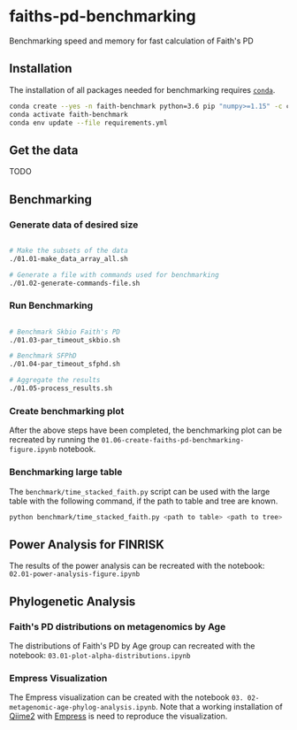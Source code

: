 # faiths-pd-benchmarking
Benchmarking speed and memory for fast calculation of Faith's PD

## Installation
The installation of all packages needed for benchmarking requires 
[`conda`](https://conda.io).

```bash
conda create --yes -n faith-benchmark python=3.6 pip "numpy>=1.15" -c conda-forge
conda activate faith-benchmark
conda env update --file requirements.yml 
```

## Get the data
TODO

## Benchmarking

### Generate data of desired size
```bash

# Make the subsets of the data
./01.01-make_data_array_all.sh

# Generate a file with commands used for benchmarking
./01.02-generate-commands-file.sh


```

### Run Benchmarking
```bash

# Benchmark Skbio Faith's PD
./01.03-par_timeout_skbio.sh

# Benchmark SFPhD
./01.04-par_timeout_sfphd.sh

# Aggregate the results
./01.05-process_results.sh

```

### Create benchmarking plot
After the above steps have been completed, the benchmarking plot can be 
recreated by running the `01.06-create-faiths-pd-benchmarking-figure.ipynb` 
notebook.

### Benchmarking large table
The `benchmark/time_stacked_faith.py` script can be used with the large 
table with the following command, if the path to table and tree are known.
```bash
python benchmark/time_stacked_faith.py <path to table> <path to tree>
```

## Power Analysis for FINRISK
The results of the power analysis can be recreated with the notebook: 
`02.01-power-analysis-figure.ipynb`

## Phylogenetic Analysis

### Faith's PD  distributions on metagenomics by Age
The distributions of Faith's PD by Age group can recreated with the notebook:
`03.01-plot-alpha-distributions.ipynb`

### Empress Visualization
The Empress visualization can be created with the notebook `03.
02-metagenomic-age-phylog-analysis.ipynb`. Note that a working installation
of [Qiime2](https://qiime2.org/) with
[Empress](https://github.com/biocore/empress) is need to reproduce the 
visualization.